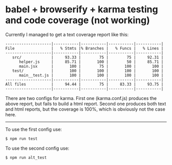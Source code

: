 # babel + browserify + karma testing and code coverage (not working)

Currently I managed to get a text coverage report like this:
```
--------------------|-----------|-----------|-----------|-----------|
File                |   % Stmts |% Branches |   % Funcs |   % Lines |
--------------------|-----------|-----------|-----------|-----------|
   src/             |     93.33 |        75 |        75 |     92.31 |
      helper.js     |     85.71 |       100 |        50 |     85.71 |
      main.jsx      |       100 |        75 |       100 |       100 |
   test/            |       100 |       100 |       100 |       100 |
      main__test.js |       100 |       100 |       100 |       100 |
--------------------|-----------|-----------|-----------|-----------|
All files           |     94.44 |        75 |     83.33 |     93.75 |
--------------------|-----------|-----------|-----------|-----------|
```

There are two configs for karma. First one (karma.conf.js) produces the above report, but fails to build a html report. Second one produces both text and html reports, but the coverage is 100%, which is obviously not the case here.

------

To use the first config use:

```shell
$ npm run test
```

To use the second config use:

```shell
$ npm run alt_test
```
